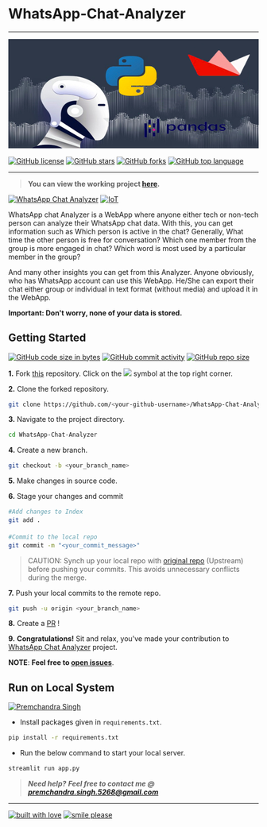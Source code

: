 # WhatsApp-Chat-Analyzer

---

<center><a href="#" target="_blank"><img src="assets/images/image.jpg" height="20%"/></a></center>

[![GitHub license](https://img.shields.io/github/license/pcsingh/WhatsApp-Chat-Analyzer.svg?logo=github)](https://github.com/pcsingh/WhatsApp-Chat-Analyzer/blob/master/LICENSE) [![GitHub stars](https://img.shields.io/github/stars/pcsingh/WhatsApp-Chat-Analyzer.svg?logo=github)](https://github.com/pcsingh/WhatsApp-Chat-Analyzer/stargazers) [![GitHub forks](https://img.shields.io/github/forks/pcsingh/WhatsApp-Chat-Analyzer.svg?logo=github&color=teal)](https://github.com/pcsingh/WhatsApp-Chat-Analyzer/network/members) [![GitHub top language](https://img.shields.io/github/languages/top/pcsingh/WhatsApp-Chat-Analyzer?color=yellow&logo=python)](https://github.com/pcsingh/WhatsApp-Chat-Analyzer)

---

> **You can view the working project [here](https://whatsapp-chat-analyzer.herokuapp.com/).**

[![WhatsApp Chat Analyzer](https://img.shields.io/badge/WhatsApp_Chat-Analyzer-teal.svg?colorA=teal&colorB=orange&style=for-the-badge)](https://github.com/pcsingh/WhatsApp-Chat-Analyzer/) [![IoT](https://img.shields.io/badge/Data-Science-teal.svg?colorA=blue&colorB=red&style=for-the-badge)](https://github.com/pcsingh/WhatsApp-Chat-Analyzer/)

WhatsApp chat Analyzer is a WebApp where anyone either tech or non-tech person can analyze their WhatsApp chat data. With this, you can get information such as Which person is active in the chat? Generally, What time the other person is free for conversation? Which one member from the group is more engaged in chat? Which word is most used by a particular member in the group?

And many other insights you can get from this Analyzer. Anyone obviously, who has WhatsApp account can use this WebApp. He/She can export their chat either group or individual in text format (without media) and upload it in the WebApp.

**Important: Don't worry, none of your data is stored.**

## Getting Started

[![GitHub code size in bytes](https://img.shields.io/github/languages/code-size/pcsingh/WhatsApp-Chat-Analyzer?logo=github)](https://whatsapp-chat-analyzer.herokuapp.com/) [![GitHub commit activity](https://img.shields.io/github/commit-activity/m/pcsingh/WhatsApp-Chat-Analyzer?color=bluevoilet&logo=github)](https://github.com/pcsingh/WhatsApp-Chat-Analyzer/commits/) [![GitHub repo size](https://img.shields.io/github/repo-size/pcsingh/WhatsApp-Chat-Analyzer?logo=github)](https://whatsapp-chat-analyzer.herokuapp.com/)

**1.** Fork [this](https://github.com/pcsingh/WhatsApp-Chat-Analyzer/) repository.
Click on the <a href="https://github.com/pcsingh/WhatsApp-Chat-Analyzer/"><img src="https://img.icons8.com/ios/24/000000/code-fork.png"></a> symbol at the top right corner.

**2.** Clone the forked repository.

```bash
git clone https://github.com/<your-github-username>/WhatsApp-Chat-Analyzer
```

**3.** Navigate to the project directory.

```bash
cd WhatsApp-Chat-Analyzer
```

**4.** Create a new branch.

```bash
git checkout -b <your_branch_name>
```

**5.** Make changes in source code.

**6.** Stage your changes and commit

```bash
#Add changes to Index
git add .

#Commit to the local repo
git commit -m "<your_commit_message>"
```

>CAUTION: Synch up your local repo with [original repo](https://github.com/pcsingh/WhatsApp-Chat-Analyzer) (Upstream) before pushing your commits.
>This avoids unnecessary conflicts during the merge.

**7.** Push your local commits to the remote repo.

```bash
git push -u origin <your_branch_name>
```

**8.** Create a [PR](https://help.github.com/en/github/collaborating-with-issues-and-pull-requests/creating-a-pull-request) !

**9.** **Congratulations!** Sit and relax, you've made your contribution to [WhatsApp Chat Analyzer](https://whatsapp-chat-analyzer.herokuapp.com/) project.

**NOTE**: **Feel free to [open issues](https://github.com/pcsingh/WhatsApp-Chat-Analyzer/issues/new/choose)**.


## Run on Local System

[![Premchandra Singh](https://img.shields.io/badge/Author-@pcsingh-gray.svg?colorA=gray&colorB=dodgerblue&logo=github)](https://github.com/pcsingh/)

- Install packages given in `requirements.txt`.

```bash
pip install -r requirements.txt
```

- Run the below command to start your local server.

```bash
streamlit run app.py
```

> **_Need help?_** 
> **_Feel free to contact me @ [premchandra.singh.5268@gmail.com](mailto:premchandra.singh.5268@gmail.com?Subject=WhatsApp_Chat_Analyzer)_**

---

[![built with love](https://forthebadge.com/images/badges/built-with-love.svg)](https://github.com/pcsingh/) [![smile please](https://forthebadge.com/images/badges/makes-people-smile.svg)](https://github.com/pcsingh/)


